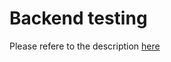 # Backend testing

Please refere to the description [here](https://github.com/WomenPlusPlus/deploy-impact-22-openedu-b/tree/main/docs/backend#usage)

